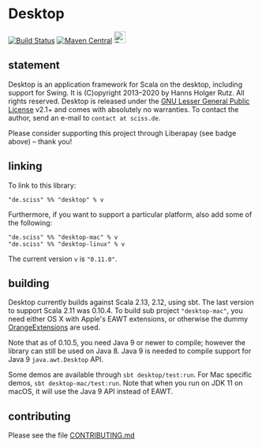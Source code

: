 # Desktop

[![Build Status](https://travis-ci.org/Sciss/Desktop.svg?branch=main)](https://travis-ci.org/Sciss/Desktop)
[![Maven Central](https://maven-badges.herokuapp.com/maven-central/de.sciss/desktop_2.13/badge.svg)](https://maven-badges.herokuapp.com/maven-central/de.sciss/desktop_2.13)
<a href="https://liberapay.com/sciss/donate"><img alt="Donate using Liberapay" src="https://liberapay.com/assets/widgets/donate.svg" height="24"></a>

## statement

Desktop is an application framework for Scala on the desktop, including support for Swing.
It is (C)opyright 2013&ndash;2020 by Hanns Holger Rutz. All rights reserved. Desktop is released under
the [GNU Lesser General Public License](https://git.iem.at/sciss/Desktop/raw/main/LICENSE) v2.1+ and comes
with absolutely no warranties. To contact the author, send an e-mail to `contact at sciss.de`.

Please consider supporting this project through Liberapay (see badge above) – thank you!

## linking

To link to this library:

    "de.sciss" %% "desktop" % v

Furthermore, if you want to support a particular platform, also add some of the following:

    "de.sciss" %% "desktop-mac" % v
    "de.sciss" %% "desktop-linux" % v

The current version `v` is `"0.11.0"`.

## building

Desktop currently builds against Scala 2.13, 2.12, using sbt. The last version to support Scala 2.11 was 0.10.4.
To build sub project `"desktop-mac"`, you need either OS X with Apple's EAWT extensions, or otherwise the
dummy [OrangeExtensions](http://ymasory.github.io/OrangeExtensions/) are used.

Note that as of 0.10.5, you need Java 9 or newer to compile; however the library can still be used on
Java 8. Java 9 is needed to compile support for Java 9 `java.awt.Desktop` API.

Some demos are available through `sbt desktop/test:run`. For Mac specific demos, `sbt desktop-mac/test:run`.
Note that when you run on JDK 11 on macOS, it will use the Java 9 API instead of EAWT.

## contributing

Please see the file [CONTRIBUTING.md](CONTRIBUTING.md)

